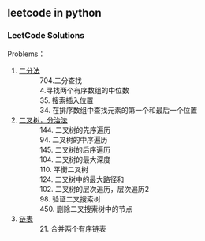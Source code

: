 leetcode in python
--------------
### LeetCode Solutions 

Problems：
1. [二分法](/leetcode-in-python/binarySearch.py)  
　　　704.二分查找  
　　　4.寻找两个有序数组的中位数  
　　　35. 搜索插入位置  
　　　34. 在排序数组中查找元素的第一个和最后一个位置  
2. [二叉树，分治法](/leetcode-in-python/binaryTree.py)  
　　　144. 二叉树的先序遍历  
　　　94. 二叉树的中序遍历  
　　　145. 二叉树的后序遍历  
　　　104. 二叉树的最大深度  
　　　110. 平衡二叉树    
　　　124. 二叉树中的最大路径和  
　　　102. 二叉树的层次遍历，层次遍历2  
　　　98. 验证二叉搜索树  
　　　450. 删除二叉搜索树中的节点
3. [链表](/leetcode-in-python/linkedList.py)  
　　　21. 合并两个有序链表  
